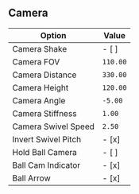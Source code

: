 ## Camera
|Option|Value|
|---|---|
|Camera Shake|- [ ]|
|Camera FOV|`110.00`|
|Camera Distance|`330.00`|
|Camera Height|`120.00`|
|Camera Angle|`-5.00`|
|Camera Stiffness|`1.00`|
|Camera Swivel Speed|`2.50`|
|Invert Swivel Pitch|- [x]|
|Hold Ball Camera|- [ ]|
|Ball Cam Indicator|- [x]|
|Ball Arrow|- [x]|

